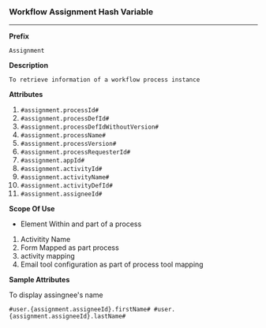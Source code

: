 ### Workflow Assignment Hash Variable


---
 **Prefix**  
 ```
 Assignment
 ```
 **Description**  
 ```
 To retrieve information of a workflow process instance 
 ```
 **Attributes** 

 1.   `#assignment.processId#`
 2.   `#assignment.processDefId#` 
 3.   `#assignment.processDefIdWithoutVersion#` 
 4.   `#assignment.processName#` 
 5.   `#assignment.processVersion#` 
 6.   `#assignment.processRequesterId#` 
 7.   `#assignment.appId#` 
 8.   `#assignment.activityId#` 
 9.   `#assignment.activityName#` 
 10.  `#assignment.activityDefId#` 
 11.  `#assignment.assigneeId#` 

 **Scope Of Use** 
 
 - Element Within and part of a process
 
 1. Activitity Name 
 2. Form Mapped as part process  
 3. activity mapping 
 4. Email tool configuration as part of process tool mapping 
 
 **Sample Attributes** 
 
To display assingnee's name 
```
#user.{assignment.assigneeId}.firstName# #user.{assignment.assigneeId}.lastName#
```
